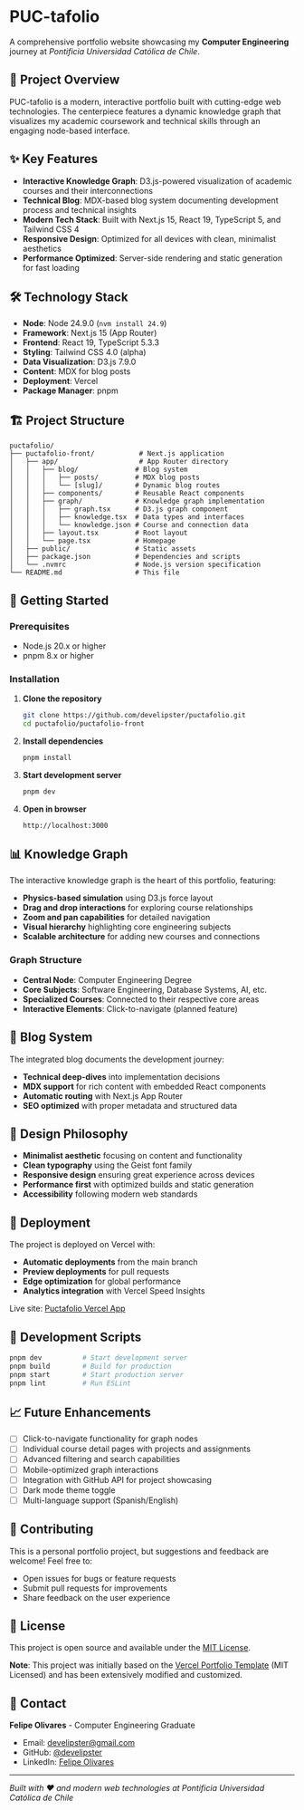 # PUC-tafolio

A comprehensive portfolio website showcasing my **Computer Engineering** journey at _Pontificia Universidad Católica de Chile_.

## 🎯 Project Overview

PUC-tafolio is a modern, interactive portfolio built with cutting-edge web technologies. The centerpiece features a dynamic knowledge graph that visualizes my academic coursework and technical skills through an engaging node-based interface.

## ✨ Key Features

- **Interactive Knowledge Graph**: D3.js-powered visualization of academic courses and their interconnections
- **Technical Blog**: MDX-based blog system documenting development process and technical insights
- **Modern Tech Stack**: Built with Next.js 15, React 19, TypeScript 5, and Tailwind CSS 4
- **Responsive Design**: Optimized for all devices with clean, minimalist aesthetics
- **Performance Optimized**: Server-side rendering and static generation for fast loading

## 🛠 Technology Stack

- **Node**: Node 24.9.0 (`nvm install 24.9`)
- **Framework**: Next.js 15 (App Router)
- **Frontend**: React 19, TypeScript 5.3.3
- **Styling**: Tailwind CSS 4.0 (alpha)
- **Data Visualization**: D3.js 7.9.0
- **Content**: MDX for blog posts
- **Deployment**: Vercel
- **Package Manager**: pnpm

## 🏗 Project Structure

```
puctafolio/
├── puctafolio-front/           # Next.js application
│   ├── app/                    # App Router directory
│   │   ├── blog/              # Blog system
│   │   │   ├── posts/         # MDX blog posts
│   │   │   └── [slug]/        # Dynamic blog routes
│   │   ├── components/        # Reusable React components
│   │   ├── graph/             # Knowledge graph implementation
│   │   │   ├── graph.tsx      # D3.js graph component
│   │   │   ├── knowledge.tsx  # Data types and interfaces
│   │   │   └── knowledge.json # Course and connection data
│   │   ├── layout.tsx         # Root layout
│   │   └── page.tsx           # Homepage
│   ├── public/                # Static assets
│   ├── package.json           # Dependencies and scripts
│   └── .nvmrc                 # Node.js version specification
└── README.md                  # This file
```

## 🚀 Getting Started

### Prerequisites

- Node.js 20.x or higher
- pnpm 8.x or higher

### Installation

1. **Clone the repository**
   ```bash
   git clone https://github.com/develipster/puctafolio.git
   cd puctafolio/puctafolio-front
   ```

2. **Install dependencies**
   ```bash
   pnpm install
   ```

3. **Start development server**
   ```bash
   pnpm dev
   ```

4. **Open in browser**
   ```
   http://localhost:3000
   ```

## 📊 Knowledge Graph

The interactive knowledge graph is the heart of this portfolio, featuring:

- **Physics-based simulation** using D3.js force layout
- **Drag and drop interactions** for exploring course relationships
- **Zoom and pan capabilities** for detailed navigation
- **Visual hierarchy** highlighting core engineering subjects
- **Scalable architecture** for adding new courses and connections

### Graph Structure

- **Central Node**: Computer Engineering Degree
- **Core Subjects**: Software Engineering, Database Systems, AI, etc.
- **Specialized Courses**: Connected to their respective core areas
- **Interactive Elements**: Click-to-navigate (planned feature)

## 📝 Blog System

The integrated blog documents the development journey:

- **Technical deep-dives** into implementation decisions
- **MDX support** for rich content with embedded React components
- **Automatic routing** with Next.js App Router
- **SEO optimized** with proper metadata and structured data

## 🎨 Design Philosophy

- **Minimalist aesthetic** focusing on content and functionality
- **Clean typography** using the Geist font family
- **Responsive design** ensuring great experience across devices
- **Performance first** with optimized builds and static generation
- **Accessibility** following modern web standards

## 🚀 Deployment

The project is deployed on Vercel with:

- **Automatic deployments** from the main branch
- **Preview deployments** for pull requests
- **Edge optimization** for global performance
- **Analytics integration** with Vercel Speed Insights

Live site: [Puctafolio Vercel App](https://puctafolio.vercel.app/)

## 🔧 Development Scripts

```bash
pnpm dev          # Start development server
pnpm build        # Build for production
pnpm start        # Start production server
pnpm lint         # Run ESLint
```

## 📈 Future Enhancements

- [ ] Click-to-navigate functionality for graph nodes
- [ ] Individual course detail pages with projects and assignments
- [ ] Advanced filtering and search capabilities
- [ ] Mobile-optimized graph interactions
- [ ] Integration with GitHub API for project showcasing
- [ ] Dark mode theme toggle
- [ ] Multi-language support (Spanish/English)

## 🤝 Contributing

This is a personal portfolio project, but suggestions and feedback are welcome! Feel free to:

- Open issues for bugs or feature requests
- Submit pull requests for improvements
- Share feedback on the user experience

## 📄 License

This project is open source and available under the [MIT License](LICENSE).

**Note**: This project was initially based on the [Vercel Portfolio Template](https://github.com/vercel/examples/tree/main/solutions/portfolio) (MIT Licensed) and has been extensively modified and customized.

## 📧 Contact

**Felipe Olivares** - Computer Engineering Graduate
- Email: develipster@gmail.com
- GitHub: [@develipster](https://github.com/develipster)
- LinkedIn: [Felipe Olivares](https://www.linkedin.com/in/felipe-olivares-l/)

---

*Built with ❤️ and modern web technologies at Pontificia Universidad Católica de Chile*